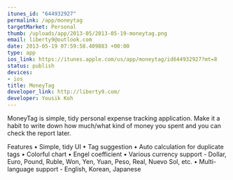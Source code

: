 ```yaml
--- 
itunes_id: "644932927"
permalink: /app/moneytag
targetMarket: Personal
thumb: /uploads/app/2013-05/2013-05-19-moneytag.png
email: liberty9@outlook.com
date: 2013-05-19 07:59:58.409883 +00:00
type: app
ios_link: https://itunes.apple.com/us/app/moneytag/id644932927?mt=8
status: publish
devices: 
- ios
title: MoneyTag
developer_link: http://liberty9.com/
developer: Yousik Koh
---
```


MoneyTag is simple, tidy personal expense tracking application. Make it a habit to write down how much/what kind of money you spent and you can check the report later.

Features
• Simple, tidy UI
• Tag suggestion
• Auto calculation for duplicate tags
• Colorful chart
• Engel coefficient
• Various currency support - Dollar, Euro, Pound, Ruble, Won, Yen, Yuan, Peso, Real, Nuevo Sol, etc.
• Multi-language support - English, Korean, Japanese
